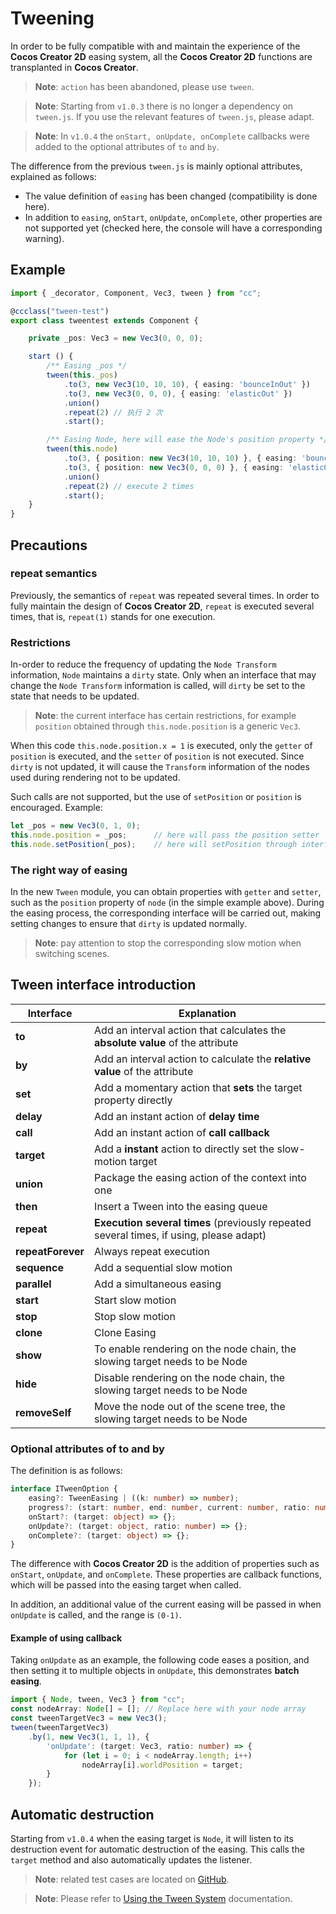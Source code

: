# Tweening

In order to be fully compatible with and maintain the experience of the __Cocos Creator 2D__ easing system, all the __Cocos Creator 2D__ functions are transplanted in __Cocos Creator__.

> **Note**: `action` has been abandoned, please use `tween`.

> **Note**: Starting from `v1.0.3` there is no longer a dependency on `tween.js`. If you use the relevant features of `tween.js`, please adapt.

> **Note**: In `v1.0.4` the `onStart, onUpdate, onComplete` callbacks were added to the optional attributes of `to` and `by`.

The difference from the previous `tween.js` is mainly optional attributes, explained as follows:

  - The value definition of `easing` has been changed (compatibility is done here).
  - In addition to `easing`, `onStart`, `onUpdate`, `onComplete`, other properties are not supported yet (checked here, the console will have a corresponding warning).

## Example

```typescript
import { _decorator, Component, Vec3, tween } from "cc";

@ccclass("tween-test")
export class tweentest extends Component {

    private _pos: Vec3 = new Vec3(0, 0, 0);

    start () {
        /** Easing _pos */
        tween(this._pos)
            .to(3, new Vec3(10, 10, 10), { easing: 'bounceInOut' })
            .to(3, new Vec3(0, 0, 0), { easing: 'elasticOut' })
            .union()
            .repeat(2) // 执行 2 次
            .start();

        /** Easing Node, here will ease the Node's position property */
        tween(this.node)
            .to(3, { position: new Vec3(10, 10, 10) }, { easing: 'bounceInOut' })
            .to(3, { position: new Vec3(0, 0, 0) }, { easing: 'elasticOut' })
            .union()
            .repeat(2) // execute 2 times
            .start();
    }
}
```

## Precautions

### repeat semantics

Previously, the semantics of `repeat` was repeated several times. In order to fully maintain the design of __Cocos Creator 2D__, `repeat` is executed several times, that is, `repeat(1)` stands for one execution.

### Restrictions

In-order to reduce the frequency of updating the `Node Transform` information, `Node` maintains a `dirty` state. Only when an interface that may change the `Node Transform` information is called, will `dirty` be set to the state that needs to be updated.

> **Note**: the current interface has certain restrictions, for example  `position` obtained through `this.node.position` is a generic `Vec3`.

When this code `this.node.position.x = 1` is executed, only the `getter` of `position` is executed, and the `setter` of `position` is not executed. Since `dirty` is not updated, it will cause the `Transform` information of the nodes used during rendering not to be updated.

Such calls are not supported, but the use of `setPosition` or `position` is encouraged. Example:

```typescript
let _pos = new Vec3(0, 1, 0);
this.node.position = _pos;      // here will pass the position setter
this.node.setPosition(_pos);    // here will setPosition through interface
```

### The right way of easing

In the new `Tween` module, you can obtain properties with `getter` and `setter`, such as the `position` property of `node` (in the simple example above). During the easing process, the corresponding interface will be carried out, making setting changes to ensure that `dirty` is updated normally.

> **Note**: pay attention to stop the corresponding slow motion when switching scenes.

## Tween interface introduction

| Interface | Explanation |
| ----------------- | ------------------------------------------- |
| **to** | Add an interval action that calculates the **absolute value** of the attribute |
| **by** | Add an interval action to calculate the **relative value** of the attribute |
| **set** | Add a momentary action that **sets** the target property directly |
| **delay** | Add an instant action of **delay time** |
| **call** | Add an instant action of **call callback** |
| **target** | Add a **instant** action to directly set the slow-motion target |
| **union** | Package the easing action of the context into one|
| **then** | Insert a Tween into the easing queue |
| **repeat** | **Execution several times** (previously repeated several times, if using, please adapt) |
| **repeatForever** | Always repeat execution |
| **sequence** | Add a sequential slow motion |
| **parallel** | Add a simultaneous easing |
| **start** | Start slow motion |
| **stop** | Stop slow motion |
| **clone** | Clone Easing |
| **show** | To enable rendering on the node chain, the slowing target needs to be Node |
| **hide** | Disable rendering on the node chain, the slowing target needs to be Node |
| **removeSelf** | Move the node out of the scene tree, the slowing target needs to be Node |

### Optional attributes of to and by

The definition is as follows:

```typescript
interface ITweenOption {
    easing?: TweenEasing | ((k: number) => number);
    progress?: (start: number, end: number, current: number, ratio: number) => number;
    onStart?: (target: object) => {};
    onUpdate?: (target: object, ratio: number) => {};
    onComplete?: (target: object) => {};
}
```

The difference with __Cocos Creator 2D__ is the addition of properties such as `onStart`, `onUpdate`, and `onComplete`. These properties are callback functions, which will be passed into the easing target when called.

In addition, an additional value of the current easing will be passed in when `onUpdate` is called, and the range is `(0-1)`.

#### Example of using callback

Taking `onUpdate` as an example, the following code eases a position, and then setting it to multiple objects in `onUpdate`, this demonstrates __batch easing__.

```typescript
import { Node, tween, Vec3 } from "cc";
const nodeArray: Node[] = []; // Replace here with your node array
const tweenTargetVec3 = new Vec3();
tween(tweenTargetVec3)
    .by(1, new Vec3(1, 1, 1), {
        'onUpdate': (target: Vec3, ratio: number) => {
            for (let i = 0; i < nodeArray.length; i++)
                nodeArray[i].worldPosition = target;
        }
    });
```

## Automatic destruction

Starting from `v1.0.4` when the easing target is `Node`, it will listen to its destruction event for automatic destruction of the easing. This calls the `target` method and also automatically updates the listener.

> **Note**: related test cases are located on [GitHub](https://github.com/cocos-creator/test-cases-3d).

> **Note**: Please refer to [Using the Tween System](https://docs.cocos.com/creator/manual/en/scripting/tween.html) documentation.
